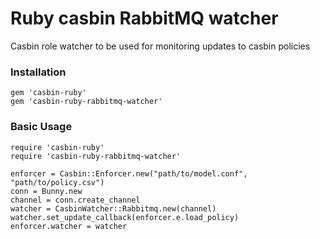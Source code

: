 # Ruby casbin RabbitMQ watcher

Casbin role watcher to be used for monitoring updates to casbin policies

### Installation
```
gem 'casbin-ruby'
gem 'casbin-ruby-rabbitmq-watcher'
```

### Basic Usage
```
require 'casbin-ruby'
require 'casbin-ruby-rabbitmq-watcher'

enforcer = Casbin::Enforcer.new("path/to/model.conf", "path/to/policy.csv")
conn = Bunny.new
channel = conn.create_channel
watcher = CasbinWatcher::Rabbitmq.new(channel)
watcher.set_update_callback(enforcer.e.load_policy)
enforcer.watcher = watcher

```
